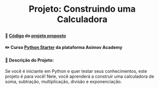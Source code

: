 # <p align="center"> <b> Projeto: Construindo uma Calculadora</b> 

####  📓 <a href="link">Código</a> do <a href="https://hub.asimov.academy/projeto/construindo-uma-calculadora/">projeto proposto</a> 
####  ✏️ Curso <a href="https://hub.asimov.academy/curso/python-starter/">Python Starter</a> da plataforma Asimov Academy
####  📜 Descrição do Projeto:
Se você é iniciante em Python e quer testar seus conhecimentos, este projeto é para você! Nele, você aprenderá a construir uma calculadora de soma, subtração, multiplicação, divisão e exponenciação.
